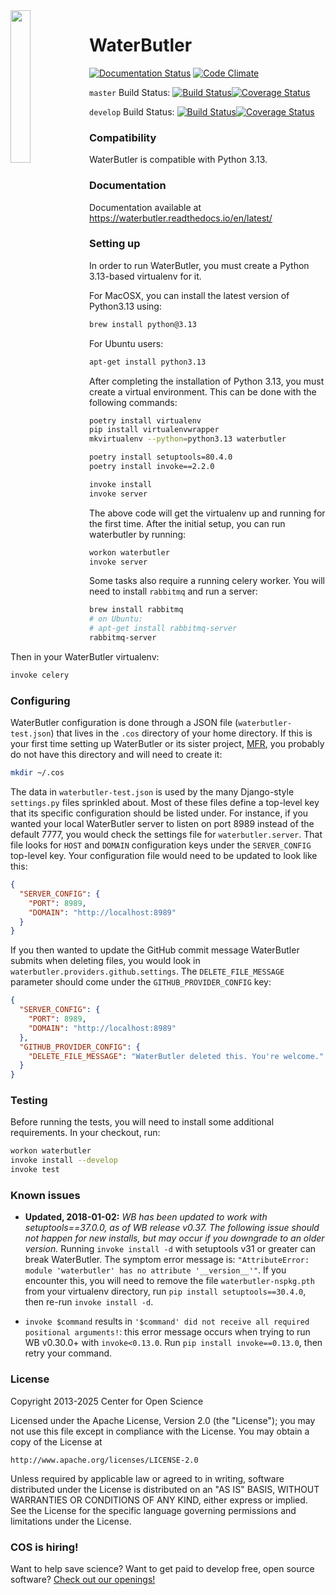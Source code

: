 <img src="/docs/waterbutler.png?raw=true" width="25%" style="float:left;">

# WaterButler

[![Documentation Status](https://readthedocs.org/projects/waterbutler/badge/?version=latest)](http://waterbutler.readthedocs.org/en/latest/?badge=latest)
[![Code Climate](https://codeclimate.com/github/CenterForOpenScience/waterbutler/badges/gpa.svg)](https://codeclimate.com/github/CenterForOpenScience/waterbutler)

`master` Build Status: [![Build Status](https://github.com/CenterForOpenScience/waterbutler/actions/workflows/test-build.yml/badge.svg?branch=master)](https://github.com/CenterForOpenScience/waterbutler/actions)[![Coverage Status](https://coveralls.io/repos/github/CenterForOpenScience/waterbutler/badge.svg?branch=master)](https://coveralls.io/github/CenterForOpenScience/waterbutler?branch=master)

`develop` Build Status: [![Build Status](https://github.com/CenterForOpenScience/waterbutler/actions/workflows/test-build.yml/badge.svg?branch=develop)](https://github.com/CenterForOpenScience/waterbutler/actions)[![Coverage Status](https://coveralls.io/repos/github/CenterForOpenScience/waterbutler/badge.svg?branch=develop)](https://coveralls.io/github/CenterForOpenScience/waterbutler?branch=develop)

### Compatibility

WaterButler is compatible with Python 3.13.

### Documentation

Documentation available at https://waterbutler.readthedocs.io/en/latest/

### Setting up

In order to run WaterButler, you must create a Python 3.13-based virtualenv for it.

For MacOSX, you can install the latest version of Python3.13 using:

```bash
brew install python@3.13
```

For Ubuntu users:

```bash
apt-get install python3.13
```

After completing the installation of Python 3.13, you must create a virtual environment. This can be done with the following commands:

```bash
poetry install virtualenv
pip install virtualenvwrapper
mkvirtualenv --python=python3.13 waterbutler

poetry install setuptools=80.4.0
poetry install invoke==2.2.0

invoke install
invoke server
```

The above code will get the virtualenv up and running for the first time.  After the initial setup, you can run waterbutler by running:

```bash
workon waterbutler
invoke server
```

Some tasks also require a running celery worker.  You will need to install `rabbitmq` and run a server:

```bash
brew install rabbitmq
# on Ubuntu:
# apt-get install rabbitmq-server
rabbitmq-server
```

Then in your WaterButler virtualenv:

```bash
invoke celery
```

### Configuring

WaterButler configuration is done through a JSON file (`waterbutler-test.json`) that lives in the `.cos` directory of your home directory.  If this is your first time setting up WaterButler or its sister project, [MFR](https://github.com/CenterForOpenScience/modular-file-renderer/), you probably do not have this directory and will need to create it:

```bash
mkdir ~/.cos
```

The data in `waterbutler-test.json` is used by the many Django-style `settings.py` files sprinkled about.  Most of these files define a top-level key that its specific configuration should be listed under.  For instance, if you wanted your local WaterButler server to listen on port 8989 instead of the default 7777, you would check the settings file for `waterbutler.server`.  That file looks for `HOST` and `DOMAIN` configuration keys under the `SERVER_CONFIG` top-level key.  Your configuration file would need to be updated to look like this:

```json
{
  "SERVER_CONFIG": {
    "PORT": 8989,
    "DOMAIN": "http://localhost:8989"
  }
}
```

If you then wanted to update the GitHub commit message WaterButler submits when deleting files, you would look in `waterbutler.providers.github.settings`. The `DELETE_FILE_MESSAGE` parameter should come under the `GITHUB_PROVIDER_CONFIG` key:

```json
{
  "SERVER_CONFIG": {
    "PORT": 8989,
    "DOMAIN": "http://localhost:8989"
  },
  "GITHUB_PROVIDER_CONFIG": {
    "DELETE_FILE_MESSAGE": "WaterButler deleted this. You're welcome."
  }
}
```

### Testing

Before running the tests, you will need to install some additional requirements. In your checkout, run:

```bash
workon waterbutler
invoke install --develop
invoke test
```

### Known issues

- **Updated, 2018-01-02:** *WB has been updated to work with setuptools==37.0.0, as of WB release v0.37. The following issue should not happen for new installs, but may occur if you downgrade to an older version.*  Running `invoke install -d` with setuptools v31 or greater can break WaterButler.  The symptom error message is: `"AttributeError: module 'waterbutler' has no attribute '__version__'"`.  If you encounter this, you will need to remove the file `waterbutler-nspkg.pth` from your virtualenv directory, run `pip install setuptools==30.4.0`, then re-run `invoke install -d`.

- `invoke $command` results in `'$command' did not receive all required positional arguments!`: this error message occurs when trying to run WB v0.30.0+ with `invoke<0.13.0`.  Run `pip install invoke==0.13.0`, then retry your command.

### License

Copyright 2013-2025 Center for Open Science

Licensed under the Apache License, Version 2.0 (the "License");
you may not use this file except in compliance with the License.
You may obtain a copy of the License at

    http://www.apache.org/licenses/LICENSE-2.0

Unless required by applicable law or agreed to in writing, software
distributed under the License is distributed on an "AS IS" BASIS,
WITHOUT WARRANTIES OR CONDITIONS OF ANY KIND, either express or implied.
See the License for the specific language governing permissions and
limitations under the License.

### COS is hiring!

Want to help save science? Want to get paid to develop free, open source software? [Check out our openings!](https://cos.io/our-communities/jobs/)
